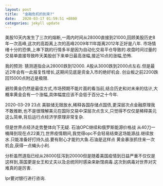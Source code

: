 ```yaml
---
layout: post
title:  "金融危机的到来?"
date:   2020-03-17 01:59:51 +0800
categories: jekyll update
---
```



美股10天内发生了三次的熔断,一周内时间从28000直接到21000,回顾美股历史8年一次高峰,这次的高距离上次的高峰2009年11年距离2012年正好是八年.
市场情绪十分的恐惧,上串下跳的行情多半是因为自动化交易平仓导致的.收盘时间过量的交易单直接导致昨天美股创下来单日最高涨幅,接近10点的涨幅,恐怖.

我的预测:
猜测道指会从28000跌到12000.
A股从3000跌到2000点左右.但是最近2年会有一此报复性增长,这期间见底是资金入市的绝好机会.
创业板之前2200跌回15000点附近是极限.


避险黄金仍然是最佳方式,市场预期不能片面的看当前,结合历史和对未来的估计,大概率黄金会有一个涨幅,具体幅度应该不会低于百分之十今年.



2020-03-29 23点
美联储无限放水,稀释各国存储点国债,更深层次点金融原理我不敢推断,也不是很理解美元在国际交易中深层次点含义,只觉得不仅仅是稀释美元这么简单,背后运行点经济学原理非常复杂.

但是世界点经济走势整体向下无疑.
石油OPC继续和俄罗斯能源价格战  从40刀一桶降到现在点22美刀,世界疫情期间,我觉得opc不会轻易结束这场能源战.继续放水.只能准备好打持久战.要有耐心才能钓大鱼.石油是这样点 黄金暴涨抓住来一次机会,获得一点蝇头小利.


分析虽然道指已经从28000狂泻到20000但是随着美国疫情到日益严重不仅仅是这样到,英国更是女王和丈夫以及总统同时感染来新馆病毒.这次到病毒对世界对灾难真的是厉害.

lpr要对银行进行咨询.





